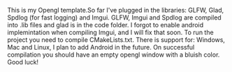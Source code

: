 This is my Opengl template.So far I've plugged in the libraries: GLFW, Glad, Spdlog (for fast logging) and Imgui. GLFW, Imgui and Spdlog are compiled into .lib files and glad is in the code folder. 
I forgot to enable android implemintation when compiling Imgui, and I will fix that soon. 
To run the project you need to compile CMakeLists.txt. There is support for: Windows, Mac and Linux, I plan to add Android in the future. 
On successful compilation you should have an empty opengl window with a bluish color. Good luck!

